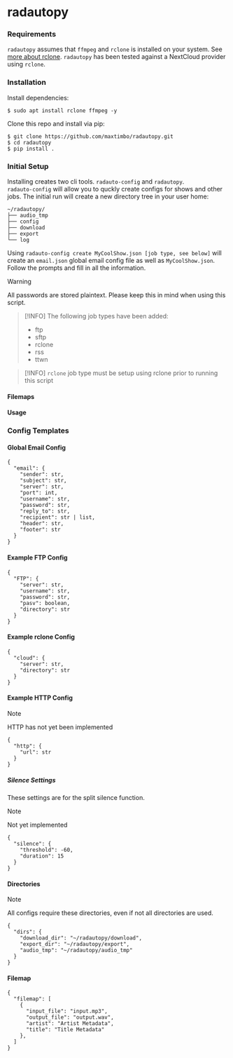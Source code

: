 # radautopy

### Requirements

`radautopy` assumes that `ffmpeg` and `rclone` is installed on your system. See [more about rclone](https://rclone.org/). `radautopy` has been tested against a NextCloud provider using `rclone`.

### Installation

Install dependencies:

```
$ sudo apt install rclone ffmpeg -y
```

Clone this repo and install via pip:

```
$ git clone https://github.com/maxtimbo/radautopy.git
$ cd radautopy
$ pip install .
```


### Initial Setup

Installing creates two cli tools. `radauto-config` and `radautopy`.  
`radauto-config` will allow you to quckly create configs for shows and other jobs. The initial run will create a new directory tree in your user home:

```
~/radautopy/
├── audio_tmp
├── config
├── download
├── export
└── log
```

Using `radauto-config create MyCoolShow.json [job type, see below]` will create an `email.json` global email config file as well as `MyCoolShow.json`. Follow the prompts and fill in all the information.

> [!WARNING]
> All passwords are stored plaintext. Please keep this in mind when using this script.

> [!INFO]
> The following job types have been added:
> - ftp
> - sftp
> - rclone
> - rss
> - ttwn

> [!INFO]
> `rclone` job type must be setup using rclone prior to running this script

#### Filemaps

#### Usage

### Config Templates

#### Global Email Config

```
{
  "email": {
    "sender": str,
    "subject": str,
    "server": str,
    "port": int,
    "username": str,
    "password": str,
    "reply_to": str,
    "recipient": str | list,
    "header": str,
    "footer": str
  }
}
```

#### Example FTP Config

```
{
  "FTP": {
    "server": str,
    "username": str,
    "password": str,
    "pasv": boolean,
    "directory": str
  }
}
```

#### Example rclone Config

```
{
  "cloud": {
    "server": str,
    "directory": str
  }
}
```


#### Example HTTP Config

> [!NOTE]
> HTTP has not yet been implemented

```
{
  "http": {
    "url": str
  }
}
```

##### Silence Settings

These settings are for the split silence function.

> [!NOTE]
> Not yet implemented

```
{
  "silence": {
    "threshold": -60,
    "duration": 15
  }
}
```


#### Directories

> [!NOTE]
> All configs require these directories, even if not all directories are used.

```
{
  "dirs": {
    "download_dir": "~/radautopy/download",
    "export_dir": "~/radautopy/export",
    "audio_tmp": "~/radautopy/audio_tmp"
  }
}
```

#### Filemap

```
{
  "filemap": [
    {
      "input_file": "input.mp3",
      "output_file": "output.wav",
      "artist": "Artist Metadata",
      "title": "Title Metadata"
    },
  ]
}
```

